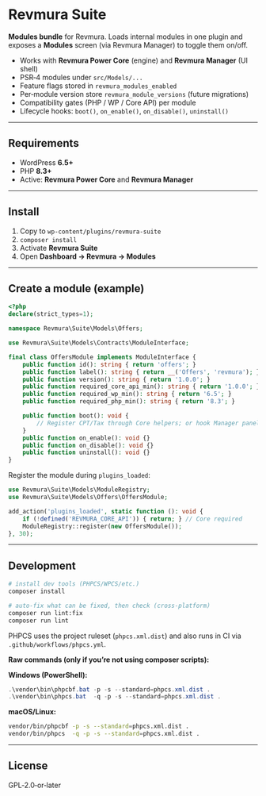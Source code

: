 # Revmura Suite

**Modules bundle** for Revmura. Loads internal modules in one plugin and exposes a **Modules** screen (via Revmura Manager) to toggle them on/off.

- Works with **Revmura Power Core** (engine) and **Revmura Manager** (UI shell)
- PSR‑4 modules under `src/Models/...`
- Feature flags stored in `revmura_modules_enabled`
- Per‑module version store `revmura_module_versions` (future migrations)
- Compatibility gates (PHP / WP / Core API) per module
- Lifecycle hooks: `boot()`, `on_enable()`, `on_disable()`, `uninstall()`

---

## Requirements
- WordPress **6.5+**
- PHP **8.3+**
- Active: **Revmura Power Core** and **Revmura Manager**

---

## Install
1. Copy to `wp-content/plugins/revmura-suite`
2. `composer install`
3. Activate **Revmura Suite**
4. Open **Dashboard → Revmura → Modules**

---

## Create a module (example)

```php
<?php
declare(strict_types=1);

namespace Revmura\Suite\Models\Offers;

use Revmura\Suite\Models\Contracts\ModuleInterface;

final class OffersModule implements ModuleInterface {
    public function id(): string { return 'offers'; }
    public function label(): string { return __('Offers', 'revmura'); }
    public function version(): string { return '1.0.0'; }
    public function required_core_api_min(): string { return '1.0.0'; }
    public function required_wp_min(): string { return '6.5'; }
    public function required_php_min(): string { return '8.3'; }

    public function boot(): void {
        // Register CPT/Tax through Core helpers; or hook Manager panels.
    }
    public function on_enable(): void {}
    public function on_disable(): void {}
    public function uninstall(): void {}
}
```

Register the module during `plugins_loaded`:

```php
use Revmura\Suite\Models\ModuleRegistry;
use Revmura\Suite\Models\Offers\OffersModule;

add_action('plugins_loaded', static function (): void {
    if (!defined('REVMURA_CORE_API')) { return; } // Core required
    ModuleRegistry::register(new OffersModule());
}, 30);
```

---

## Development

```bash
# install dev tools (PHPCS/WPCS/etc.)
composer install

# auto-fix what can be fixed, then check (cross-platform)
composer run lint:fix
composer run lint
```

PHPCS uses the project ruleset (`phpcs.xml.dist`) and also runs in CI via `.github/workflows/phpcs.yml`.

**Raw commands (only if you’re not using composer scripts):**

**Windows (PowerShell):**
```powershell
.\vendor\bin\phpcbf.bat -p -s --standard=phpcs.xml.dist .
.\vendor\bin\phpcs.bat  -q -p -s --standard=phpcs.xml.dist .
```

**macOS/Linux:**
```bash
vendor/bin/phpcbf -p -s --standard=phpcs.xml.dist .
vendor/bin/phpcs  -q -p -s --standard=phpcs.xml.dist .
```

---

## License
GPL‑2.0‑or‑later
